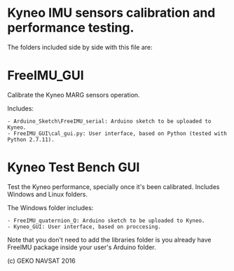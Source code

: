 # Kyneo IMU sensors calibration and performance testing.

The folders included side by side with this file are:

# FreeIMU_GUI

Calibrate the Kyneo MARG sensors operation.

Includes:

	- Arduino_Sketch\FreeIMU_serial: Arduino sketch to be uploaded to Kyneo.
	- FreeIMU_GUI\cal_gui.py: User interface, based on Python (tested with Python 2.7.11).
	
# Kyneo Test Bench GUI

Test the Kyneo performance, specially once it's been calibrated. Includes Windows and Linux folders.

The Windows folder includes:

	- FreeIMU_quaternion_Q: Arduino sketch to be uploaded to Kyneo.
	- Kyneo_GUI: User interface, based on proccesing.

Note that you don't need to add the libraries folder is you already have FreeIMU package inside your user's 
Arduino folder.

(c) GEKO NAVSAT 2016